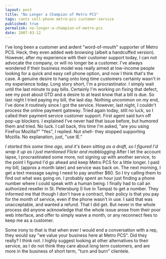 ```yaml
---
layout: post
title: "No Longer a Champion of Metro PCS"
tags: rants cell-phone metro-pcs customer-service
published: true
permalink: no-longer-a-champion-of-metro-pcs
date: 2007-03-12
---
```


I've long been a customer and ardent "word-of-mouth" supporter of Metro PCS.  Heck, they even added web browsing (albeit a handcuffed version).  However, after my experience with their customer support today, I can not advocate the company, or will no longer be a customer.  I've always wondered if their business model was really aimed at low-income people looking for a quick and easy cell phone option, and now I think that's the case.  A genuine desire to hang onto long time customers certainly wasn't in my experience today.
Long story short, I'm a procrastinator.  I simply wait until the last minute to pay bills.  Certainly I'm working on fixing that defect, see my post about GTD and a desire to at least <em>know</em> that a bill is due.  So last night I tried paying my bill, the last day.  Nothing uncommon on my end, I've done it routinely since I got the service.  However, last night, I couldn't process the online payment gateway.  Tried again today, still no luck, so I called their payment service customer support.  First agent said turn off pop-up blockers.  I explained I've never had that issue before, but humored them and tried.  No luck.  I call back, this time I'm asked, "are you using FireFox Mozilla?"  "Yes", I replied. Nut shell- they stopped supporting Mozilla.  No explanation, just, "use IE."  

<em>I started this some time ago, and it's been sitting as a draft, so I figured I'd wrap it up as I just mentioned Flickr and mobblogging</em> 
After I let the account lapse, I procrastinated some more, not signing up with another service, to the point I figured I'd go ahead and keep Metro PCS for a little longer.  I paid my bill, (approx a month later) and service was back on.  The next morning, I get a text message saying I need to pay another $60.  So I try calling them to find out what was going on.  I probably spent an hour just finding a phone number where I could speak with a human being.  I finally had to call an authorized reseller in St. Petersburg (I live in Tampa) to get a number.  They informed me that though I don't have a contract, their policy is that you pay for the month of service, even if the phone wasn't in use.  I said that was unacceptable, and wanted a refund.  That I did get.  But never in the whole process did anyone acknowledge that the whole issue arose from their poor web interface, and offer to simply waive a month, or any reconnect fees to keep me as a customer.

Some irony to that is that when ever I would end a conversation with a rep, they would say "we value your business here at Metro PCS".  Did they really?  I think not.  I highly suggest looking at other alternatives to their service, as I do not think they care about long term customers, and are more in the business of short term, "turn and burn" clientele.
